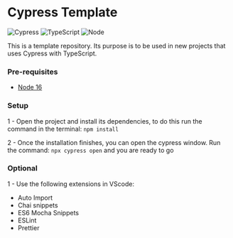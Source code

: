 # Cypress Template

![Cypress](https://img.shields.io/badge/Cypress-black?style=for-the-badge&logo=cypress&logoColor=white)
![TypeScript](https://img.shields.io/badge/Typescript-blue?style=for-the-badge&logo=typescript&logoColor=white)
![Node](https://img.shields.io/badge/Node-red?style=for-the-badge&logo=npm&logoColor=white)

This is a template repository. Its purpose is to be used in new projects that uses Cypress with TypeScript.  

### Pre-requisites

- [Node 16](https://nodejs.org/en/download/)

### Setup

1 - Open the project and install its dependencies, to do this run the command in the terminal: `npm install`

2 - Once the installation finishes, you can open the cypress window. Run the command: `npx cypress open` and you are ready to go

### Optional

1 - Use the following extensions in VScode:

- Auto Import
- Chai snippets
- ES6 Mocha Snippets
- ESLint
- Prettier
